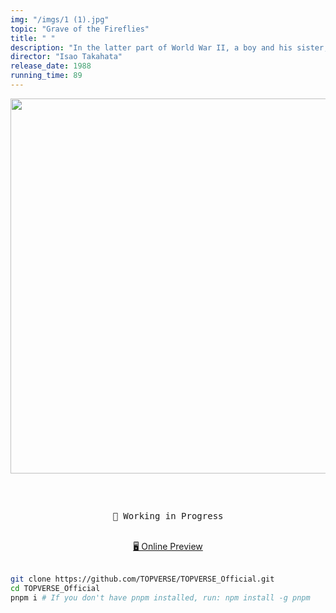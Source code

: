 ```yaml
---
img: "/imgs/1 (1).jpg"
topic: "Grave of the Fireflies"
title: " "
description: "In the latter part of World War II, a boy and his sister, orphaned when their mother is killed in the firebombing of Tokyo, are left to survive on their own in what remains of civilian life in Japan. The plot follows this boy and his sister as they do their best to survive in the Japanese countryside, battling hunger, prejudice, and pride in their own quiet, personal battle."
director: "Isao Takahata"
release_date: 1988
running_time: 89
---
```



<p align="center">
<img src="./public/topverse.svg" width="600"/>
</p>

<h2 align="center">
</h2><br>

<pre align="center">
🧪 Working in Progress
</pre>

<p align="center">
<br>
<a href="https://topverse.netlify.app/">🖥 Online Preview</a>
<br><br>
 

```bash
git clone https://github.com/TOPVERSE/TOPVERSE_Official.git
cd TOPVERSE_Official 
pnpm i # If you don't have pnpm installed, run: npm install -g pnpm
```

